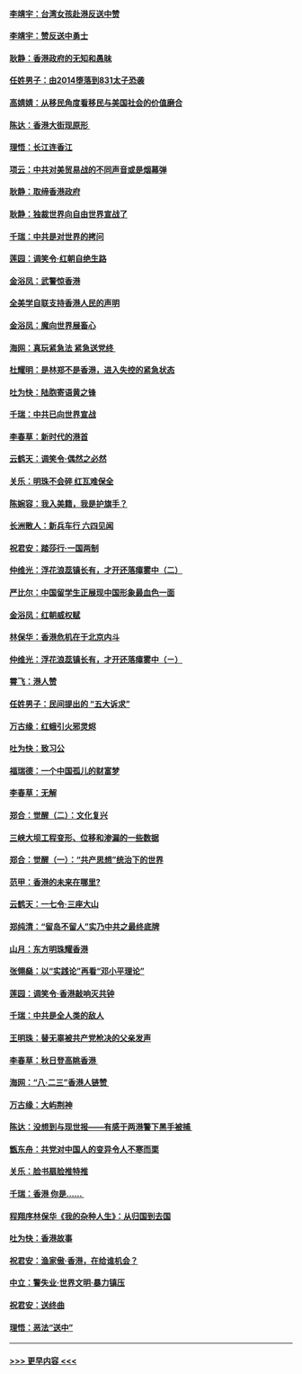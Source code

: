 #### [李靖宇：台湾女孩赴港反送中赞](../pages/nsc993/n11497721.md?t=09040522) 
#### [李靖宇：赞反送中勇士](../pages/nsc993/n11497452.md?t=09040522) 
#### [耿静：香港政府的无知和愚昧](../pages/nsc993/n11494238.md?t=09040522) 
#### [任姓男子：由2014堕落到831太子恐袭](../pages/nsc993/n11496683.md?t=09040522) 
#### [高婧婧：从移民角度看移民与美国社会的价值磨合](../pages/nsc993/n11495757.md?t=09040522) 
#### [陈达：香港大街现原形 ](../pages/nsc993/n11495441.md?t=09040522) 
#### [理悟：长江连香江](../pages/nsc993/n11495377.md?t=09040522) 
#### [项云：中共对美贸易战的不同声音或是烟幕弹](../pages/nsc993/n11494929.md?t=09040522) 
#### [耿静：取缔香港政府](../pages/nsc993/n11494218.md?t=09040522) 
#### [耿静：独裁世界向自由世界宣战了](../pages/nsc993/n11494190.md?t=09040522) 
#### [千瑞：中共是对世界的拷问](../pages/nsc993/n11493021.md?t=09040522) 
#### [莲园：调笑令‧红朝自绝生路](../pages/nsc993/n11493011.md?t=09040522) 
#### [金浴凤：武警惊香港](../pages/nsc993/n11492994.md?t=09040522) 
#### [全美学自联支持香港人民的声明](../pages/nsc993/n11492630.md?t=09040522) 
#### [金浴凤：魔向世界展畜心](../pages/nsc993/n11492599.md?t=09040522) 
#### [海网：真玩紧急法 紧急送党终 ](../pages/nsc993/n11492535.md?t=09040522) 
#### [杜耀明：是林郑不是香港，进入失控的紧急状态](../pages/nsc993/n11491420.md?t=09040522) 
#### [吐为快：陆胞寄语黄之锋](../pages/nsc993/n11491117.md?t=09040522) 
#### [千瑞：中共已向世界宣战](../pages/nsc993/n11490123.md?t=09040522) 
#### [李春草：新时代的港首](../pages/nsc993/n11489864.md?t=09040522) 
#### [云鹤天：调笑令·偶然之必然](../pages/nsc993/n11489701.md?t=09040522) 
#### [关乐：明珠不会碎 红瓦难保全](../pages/nsc993/n11489647.md?t=09040522) 
#### [陈婉容：我入美籍，我是护旗手？](../pages/nsc993/n11487908.md?t=09040522) 
#### [长洲散人：新兵车行 六四见闻](../pages/nsc993/n11487729.md?t=09040522) 
#### [祝君安：踏莎行‧一国两制](../pages/nsc993/n11487699.md?t=09040522) 
#### [仲维光：浮花浪蕊镇长有，才开还落瘴雾中（二）](../pages/nsc993/n11483286.md?t=09040522) 
#### [严比尔：中国留学生正展现中国形象最血色一面](../pages/nsc993/n11485145.md?t=09040522) 
#### [金浴凤：红朝威权赋](../pages/nsc993/n11485191.md?t=09040522) 
#### [林保华：香港危机在于北京内斗](../pages/nsc993/n11484593.md?t=09040522) 
#### [仲维光：浮花浪蕊镇长有，才开还落瘴雾中（ㄧ）](../pages/nsc993/n11483259.md?t=09040522) 
#### [霄飞：港人赞](../pages/nsc993/n11482957.md?t=09040522) 
#### [任姓男子：民间提出的 “五大诉求”](../pages/nsc993/n11482897.md?t=09040522) 
#### [万古缘：红蛾引火邪灵烬](../pages/nsc993/n11482886.md?t=09040522) 
#### [吐为快：致习公](../pages/nsc993/n11482867.md?t=09040522) 
#### [福瑞德：一个中国孤儿的财富梦](../pages/nsc993/n11482817.md?t=09040522) 
#### [李春草：无解](../pages/nsc993/n11482791.md?t=09040522) 
#### [郑合：觉醒（二）：文化复兴](../pages/nsc993/n11478025.md?t=09040522) 
#### [三峡大坝工程变形、位移和渗漏的一些数据](../pages/nsc993/n11478232.md?t=09040522) 
#### [郑合：觉醒（一）：“共产思想”统治下的世界](../pages/nsc993/n11477663.md?t=09040522) 
#### [范甲：香港的未来在哪里?](../pages/nsc993/n11477249.md?t=09040522) 
#### [云鹤天：一七令·三座大山](../pages/nsc993/n11477192.md?t=09040522) 
#### [郑纯清：“留岛不留人”实乃中共之最终底牌](../pages/nsc993/n11476160.md?t=09040522) 
#### [山月：东方明珠耀香港](../pages/nsc993/n11476077.md?t=09040522) 
#### [张翎燊：以“实践论”再看“邓小平理论”](../pages/nsc993/n11475733.md?t=09040522) 
#### [莲园：调笑令‧香港敲响灭共钟](../pages/nsc993/n11475723.md?t=09040522) 
#### [千瑞：中共是全人类的敌人](../pages/nsc993/n11475329.md?t=09040522) 
#### [王明珠：替无辜被共产党枪决的父亲发声](../pages/nsc993/n11474570.md?t=09040522) 
#### [李春草：秋日登高眺香港 ](../pages/nsc993/n11474491.md?t=09040522) 
#### [海网：“八·二三”香港人链赞 ](../pages/nsc993/n11474538.md?t=09040522) 
#### [万古缘：大屿荆神](../pages/nsc993/n11474401.md?t=09040522) 
#### [陈达：没想到与现世报——有感于两港警下黑手被捕 ](../pages/nsc993/n11472557.md?t=09040522) 
#### [甑东舟：共党对中国人的变异令人不寒而栗](../pages/nsc993/n11472496.md?t=09040522) 
#### [关乐：脸书扇脸推特推](../pages/nsc993/n11472488.md?t=09040522) 
#### [千瑞：香港  你是…… ](../pages/nsc993/n11472459.md?t=09040522) 
#### [程翔序林保华《我的杂种人生》：从归国到去国](../pages/nsc993/n11472369.md?t=09040522) 
#### [吐为快：香港故事](../pages/nsc993/n11471931.md?t=09040522) 
#### [祝君安：渔家傲‧香港，在给谁机会？](../pages/nsc993/n11469718.md?t=09040522) 
#### [中立：警失业‧世界文明‧暴力镇压](../pages/nsc993/n11467566.md?t=09040522) 
#### [祝君安：送终曲](../pages/nsc993/n11467546.md?t=09040522) 
#### [理悟：恶法“送中”](../pages/nsc993/n11467290.md?t=09040522) 

----
#### [ >>> 更早内容 <<< ](../indexes/nsc993-earlier.md)
